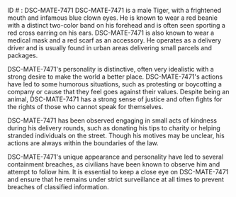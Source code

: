 ID # : DSC-MATE-7471
DSC-MATE-7471 is a male Tiger, with a frightened mouth and infamous blue clown eyes. He is known to wear a red beanie with a distinct two-color band on his forehead and is often seen sporting a red cross earring on his ears. DSC-MATE-7471 is also known to wear a medical mask and a red scarf as an accessory. He operates as a delivery driver and is usually found in urban areas delivering small parcels and packages.

DSC-MATE-7471's personality is distinctive, often very idealistic with a strong desire to make the world a better place. DSC-MATE-7471's actions have led to some humorous situations, such as protesting or boycotting a company or cause that they feel goes against their values. Despite being an animal, DSC-MATE-7471 has a strong sense of justice and often fights for the rights of those who cannot speak for themselves.

DSC-MATE-7471 has been observed engaging in small acts of kindness during his delivery rounds, such as donating his tips to charity or helping stranded individuals on the street. Though his motives may be unclear, his actions are always within the boundaries of the law.

DSC-MATE-7471's unique appearance and personality have led to several containment breaches, as civilians have been known to observe him and attempt to follow him. It is essential to keep a close eye on DSC-MATE-7471 and ensure that he remains under strict surveillance at all times to prevent breaches of classified information.